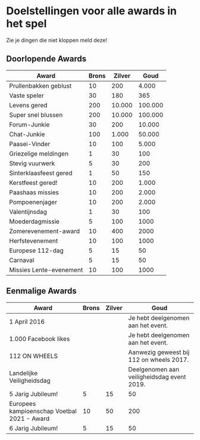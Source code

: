 # Doelstellingen voor alle awards in het spel

Zie je dingen die niet kloppen meld deze!

## Doorlopende Awards

| Award                   | Brons | Zilver | Goud    |
| ----------------------- | ----- | ------ | ------- |
| Prullenbakken geblust   | 10    | 200    | 4.000   |
| Vaste speler            | 30    | 180    | 365     |
| Levens gered            | 200   | 10.000 | 100.000 |
| Super snel blussen      | 200   | 10.000 | 100.000 |
| Forum-Junkie            | 30    | 200    | 10.000  |
| Chat-Junkie             | 100   | 1.000  | 50.000  |
| Paasei-Vinder           | 10    | 100    | 5.000   |
| Griezelige meldingen    | 1     | 30     | 100     |
| Stevig vuurwerk         | 5     | 30     | 200     |
| Sinterklaasfeest gered  | 1     | 50     | 150     |
| Kerstfeest gered!       | 10    | 200    | 1.000   |
| Paashaas missies        | 10    | 200    | 2.000   |
| Pompoenenjager          | 10    | 200    | 2.000   |
| Valentijnsdag           | 1     | 30     | 100     |
| Moederdagmissie         | 5     | 100    | 1000    |
| Zomerevenement-award    | 10    | 400    | 2000    |
| Herfstevenement         | 10    | 100    | 1000    |
| Europese 112-dag        | 5     | 15     | 50      |
| Carnaval                | 5     | 15     | 50      |
| Missies Lente-evenement | 10    | 100    | 1000    |

## Eenmalige Awards

| Award                                       | Brons | Zilver | Goud                                       |
| ------------------------------------------- | ----- | ------ | ------------------------------------------ |
| 1 April 2016                                |       |        | Je hebt deelgenomen aan het event.         |
| 1.000 Facebook likes                        |       |        | Je hebt deelgenomen aan het event.         |
| 112 ON WHEELS                               |       |        | Aanwezig geweest bij 112 on wheels 2017.   |
| Landelijke Veiligheidsdag                   |       |        | Deelgenomen aan veiligheidsdag event 2019. |
| 5 Jarig Jubileum!                           | 5     | 15     | 50                                         |
| Europees kampioenschap Voetbal 2021 - Award | 10    | 50     | 200                                        |
| 6 Jarig Jubileum!                           | 5     | 15     | 50                                         |

